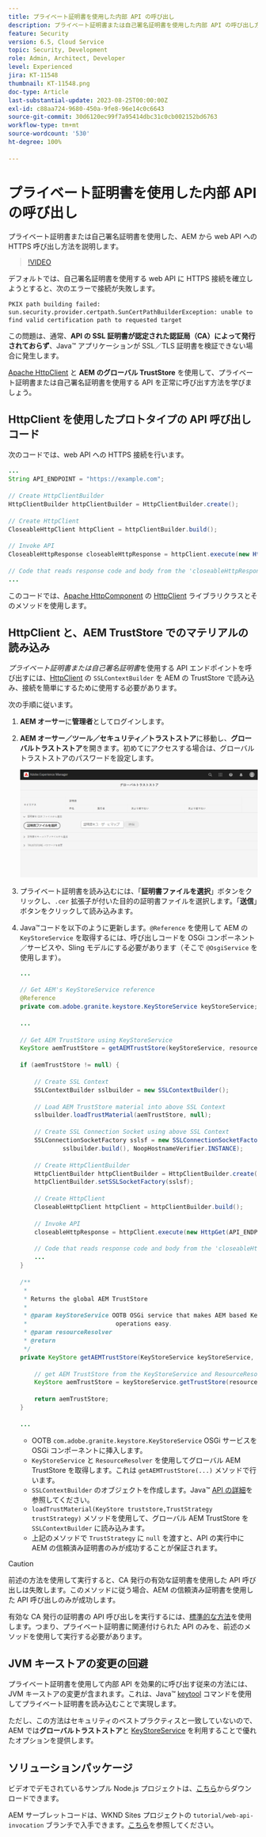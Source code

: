 ```yaml
---
title: プライベート証明書を使用した内部 API の呼び出し
description: プライベート証明書または自己署名証明書を使用した内部 API の呼び出し方法を説明します。
feature: Security
version: 6.5, Cloud Service
topic: Security, Development
role: Admin, Architect, Developer
level: Experienced
jira: KT-11548
thumbnail: KT-11548.png
doc-type: Article
last-substantial-update: 2023-08-25T00:00:00Z
exl-id: c88aa724-9680-450a-9fe8-96e14c0c6643
source-git-commit: 30d6120ec99f7a95414dbc31c0cb002152bd6763
workflow-type: tm+mt
source-wordcount: '530'
ht-degree: 100%

---
```


# プライベート証明書を使用した内部 API の呼び出し

プライベート証明書または自己署名証明書を使用した、AEM から web API への HTTPS 呼び出し方法を説明します。

>[!VIDEO](https://video.tv.adobe.com/v/3424853?quality=12&learn=on)

デフォルトでは、自己署名証明書を使用する web API に HTTPS 接続を確立しようとすると、次のエラーで接続が失敗します。

```
PKIX path building failed: sun.security.provider.certpath.SunCertPathBuilderException: unable to find valid certification path to requested target
```

この問題は、通常、**API の SSL 証明書が認定された認証局（CA）によって発行されておらず**、Java™ アプリケーションが SSL／TLS 証明書を検証できない場合に発生します。

[Apache HttpClient](https://hc.apache.org/httpcomponents-client-4.5.x/index.html) と **AEM のグローバル TrustStore** を使用して、プライベート証明書または自己署名証明書を使用する API を正常に呼び出す方法を学びましょう。


## HttpClient を使用したプロトタイプの API 呼び出しコード

次のコードでは、web API への HTTPS 接続を行います。

```java
...
String API_ENDPOINT = "https://example.com";

// Create HttpClientBuilder
HttpClientBuilder httpClientBuilder = HttpClientBuilder.create();

// Create HttpClient
CloseableHttpClient httpClient = httpClientBuilder.build();

// Invoke API
CloseableHttpResponse closeableHttpResponse = httpClient.execute(new HttpGet(API_ENDPOINT));

// Code that reads response code and body from the 'closeableHttpResponse' object
...
```

このコードでは、[Apache HttpComponent](https://hc.apache.org/) の [HttpClient](https://hc.apache.org/httpcomponents-client-4.5.x/index.html) ライブラリクラスとそのメソッドを使用します。


## HttpClient と、AEM TrustStore でのマテリアルの読み込み

_プライベート証明書または自己署名証明書_&#x200B;を使用する API エンドポイントを呼び出すには、[HttpClient](https://hc.apache.org/httpcomponents-client-4.5.x/index.html) の `SSLContextBuilder` を AEM の TrustStore で読み込み、接続を簡単にするために使用する必要があります。

次の手順に従います。

1. **AEM オーサー**&#x200B;に&#x200B;**管理者**&#x200B;としてログインします。
1. **AEM オーサー／ツール／セキュリティ／トラストストア**&#x200B;に移動し、**グローバルトラストストア**&#x200B;を開きます。初めてにアクセスする場合は、グローバルトラストストアのパスワードを設定します。

   ![グローバルトラストストア](assets/internal-api-call/global-trust-store.png)

1. プライベート証明書を読み込むには、「**証明書ファイルを選択**」ボタンをクリックし、`.cer` 拡張子が付いた目的の証明書ファイルを選択します。「**送信**」ボタンをクリックして読み込みます。

1. Java™コードを以下のように更新します。`@Reference` を使用して AEM の `KeyStoreService` を取得するには、呼び出しコードを OSGi コンポーネント／サービスや、Sling モデルにする必要があります（そこで `@OsgiService` を使用します）。

   ```java
   ...
   
   // Get AEM's KeyStoreService reference
   @Reference
   private com.adobe.granite.keystore.KeyStoreService keyStoreService;
   
   ...
   
   // Get AEM TrustStore using KeyStoreService
   KeyStore aemTrustStore = getAEMTrustStore(keyStoreService, resourceResolver);
   
   if (aemTrustStore != null) {
   
       // Create SSL Context
       SSLContextBuilder sslbuilder = new SSLContextBuilder();
   
       // Load AEM TrustStore material into above SSL Context
       sslbuilder.loadTrustMaterial(aemTrustStore, null);
   
       // Create SSL Connection Socket using above SSL Context
       SSLConnectionSocketFactory sslsf = new SSLConnectionSocketFactory(
               sslbuilder.build(), NoopHostnameVerifier.INSTANCE);
   
       // Create HttpClientBuilder
       HttpClientBuilder httpClientBuilder = HttpClientBuilder.create();
       httpClientBuilder.setSSLSocketFactory(sslsf);
   
       // Create HttpClient
       CloseableHttpClient httpClient = httpClientBuilder.build();
   
       // Invoke API
       closeableHttpResponse = httpClient.execute(new HttpGet(API_ENDPOINT));
   
       // Code that reads response code and body from the 'closeableHttpResponse' object
       ...
   } 
   
   /**
    * 
    * Returns the global AEM TrustStore
    * 
    * @param keyStoreService OOTB OSGi service that makes AEM based KeyStore
    *                         operations easy.
    * @param resourceResolver
    * @return
    */
   private KeyStore getAEMTrustStore(KeyStoreService keyStoreService, ResourceResolver resourceResolver) {
   
       // get AEM TrustStore from the KeyStoreService and ResourceResolver
       KeyStore aemTrustStore = keyStoreService.getTrustStore(resourceResolver);
   
       return aemTrustStore;
   }
   
   ...
   ```

   * OOTB `com.adobe.granite.keystore.KeyStoreService` OSGi サービスを OSGi コンポーネントに挿入します。
   * `KeyStoreService` と `ResourceResolver` を使用してグローバル AEM TrustStore を取得します。これは `getAEMTrustStore(...)` メソッドで行います。
   * `SSLContextBuilder` のオブジェクトを作成します。Java™ [API の詳細](https://javadoc.io/static/org.apache.httpcomponents/httpcore/4.4.8/index.html?org/apache/http/ssl/SSLContextBuilder.html)を参照してください。
   * `loadTrustMaterial(KeyStore truststore,TrustStrategy trustStrategy)` メソッドを使用して、グローバル AEM TrustStore を `SSLContextBuilder` に読み込みます。
   * 上記のメソッドで `TrustStrategy` に `null` を渡すと、API の実行中に AEM の信頼済み証明書のみが成功することが保証されます。


>[!CAUTION]
>
>前述の方法を使用して実行すると、CA 発行の有効な証明書を使用した API 呼び出しは失敗します。このメソッドに従う場合、AEM の信頼済み証明書を使用した API 呼び出しのみが成功します。
>
>有効な CA 発行の証明書の API 呼び出しを実行するには、[標準的な方法](#prototypical-api-invocation-code-using-httpclient)を使用します。つまり、プライベート証明書に関連付けられた API のみを、前述のメソッドを使用して実行する必要があります。

## JVM キーストアの変更の回避

プライベート証明書を使用して内部 API を効果的に呼び出す従来の方法には、JVM キーストアの変更が含まれます。これは、Java™ [keytool](https://docs.oracle.com/en/java/javase/11/tools/keytool.html#GUID-5990A2E4-78E3-47B7-AE75-6D1826259549) コマンドを使用してプライベート証明書を読み込むことで実現します。

ただし、この方法はセキュリティのベストプラクティスと一致していないので、AEM では&#x200B;**グローバルトラストストア**&#x200B;と [KeyStoreService](https://javadoc.io/doc/com.adobe.aem/aem-sdk-api/latest/com/adobe/granite/keystore/KeyStoreService.html) を利用することで優れたオプションを提供します。


## ソリューションパッケージ

ビデオでデモされているサンプル Node.js プロジェクトは、[こちら](assets/internal-api-call/REST-APIs.zip)からダウンロードできます。

AEM サーブレットコードは、WKND Sites プロジェクトの `tutorial/web-api-invocation` ブランチで入手できます。[こちら](https://github.com/adobe/aem-guides-wknd/tree/tutorial/web-api-invocation/core/src/main/java/com/adobe/aem/guides/wknd/core/servlets)を参照してください。
